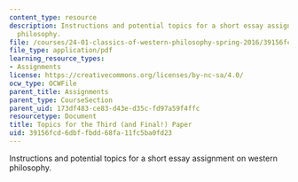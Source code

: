 ```yaml
---
content_type: resource
description: Instructions and potential topics for a short essay assignment on western
  philosophy.
file: /courses/24-01-classics-of-western-philosophy-spring-2016/39156fcd6dbffbdd68fa11fc5ba0fd23_MIT24_01S16_Paper3.pdf
file_type: application/pdf
learning_resource_types:
- Assignments
license: https://creativecommons.org/licenses/by-nc-sa/4.0/
ocw_type: OCWFile
parent_title: Assignments
parent_type: CourseSection
parent_uid: 173df483-ce83-d43e-d35c-fd97a59f4ffc
resourcetype: Document
title: Topics for the Third (and Final!) Paper
uid: 39156fcd-6dbf-fbdd-68fa-11fc5ba0fd23
---
```

Instructions and potential topics for a short essay assignment on western philosophy.